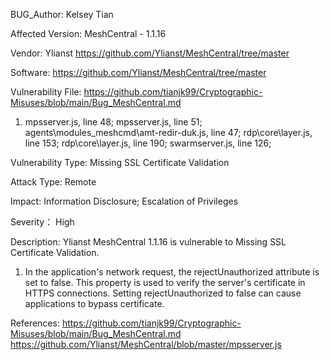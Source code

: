 BUG_Author:
Kelsey Tian

Affected Version:
MeshCentral - 1.1.16

Vendor:
Ylianst
https://github.com/Ylianst/MeshCentral/tree/master

Software:
https://github.com/Ylianst/MeshCentral/tree/master

Vulnerability File:
https://github.com/tianjk99/Cryptographic-Misuses/blob/main/Bug_MeshCentral.md
1. mpsserver.js, line 48; mpsserver.js, line 51; agents\modules_meshcmd\amt-redir-duk.js, line 47; rdp\core\layer.js, line 153; rdp\core\layer.js, line 190; swarmserver.js, line 126;

Vulnerability Type:
Missing SSL Certificate Validation

Attack Type:
Remote

Impact:
Information Disclosure;
Escalation of Privileges

Severity：
High

Description:
Ylianst MeshCentral 1.1.16 is vulnerable to Missing SSL Certificate Validation.
1. In the application's network request, the rejectUnauthorized attribute is set to false. This property is used to verify the server's certificate in HTTPS connections. Setting rejectUnauthorized to false can cause applications to bypass certificate.


References:
https://github.com/tianjk99/Cryptographic-Misuses/blob/main/Bug_MeshCentral.md
https://github.com/Ylianst/MeshCentral/blob/master/mpsserver.js
